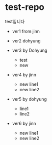 # test-repo
  test입니다

- ver1 from jinn

- ver2  dohyung

- ver3 by Dohyung
  - test
  - new

- ver4 by jinn
  - new line1
  - new line2

- ver5 by dohyung
  - line1
  - line2

- ver6 by jinn
  - new line1
  - new line2
